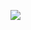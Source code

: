 ![](https://awesome-profile.vercel.app/api/profile?name=Igor%20Faustino&github=igorfaustino&wakatime=&job=Fullstack%20Developer&highlightColor=00FF88&aboutMe=I%27m%20a%20Graphic%20Designer%20from%20Brazil.%0AStudying%20now%20HTML5,%20CSS3,%20JavaScript%20and%20ReactJS.&theme=dark)
